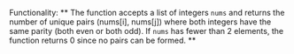 Functionality: ** The function accepts a list of integers `nums` and returns the number of unique pairs (nums[i], nums[j]) where both integers have the same parity (both even or both odd). If `nums` has fewer than 2 elements, the function returns 0 since no pairs can be formed. **